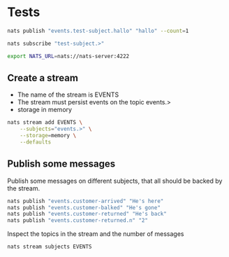 # Tests

```bash
nats publish "events.test-subject.hallo" "hallo" --count=1

nats subscribe "test-subject.>"

export NATS_URL=nats://nats-server:4222
```

## Create a stream

* The name of the stream is EVENTS
* The stream must persist events on the topic events.>
* storage in memory

```bash
nats stream add EVENTS \
    --subjects="events.>" \
    --storage=memory \
    --defaults
```

## Publish some messages

Publish some messages on different subjects, that all should be backed by the stream.

```bash
nats publish "events.customer-arrived" "He's here"
nats publish "events.customer-balked" "He's gone"
nats publish "events.customer-returned" "He's back"
nats publish "events.customer-returned.n" "2"
```

Inspect the topics in the stream and the number of messages

```bash
nats stream subjects EVENTS
```









